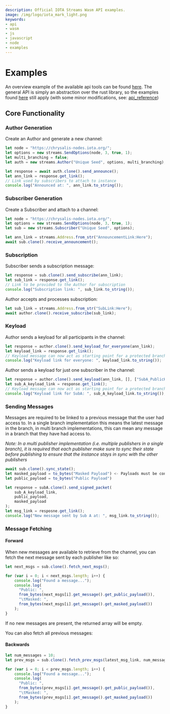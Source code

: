 ```yaml
---
description: Official IOTA Streams Wasm API examples.
image: /img/logo/iota_mark_light.png
keywords:
- api
- wasm
- js
- javascript
- node
- examples
---
```

# Examples
An overview example of the available api tools can be found [here](../../../../bindings/wasm/examples/node.js).
The general API is simply an abstraction over the rust library, so the examples found 
[here](../rust/examples.md) still apply (with some minor modifications, see: [api_reference](api_reference.md))

## Core Functionality

### Author Generation
Create an Author and generate a new channel:
```javascript
let node = "https://chrysalis-nodes.iota.org/";
let options = new streams.SendOptions(node, 3, true, 1);
let multi_branching = false;
let auth = new streams.Author("Unique Seed", options, multi_branching);

let response = await auth.clone().send_announce();
let ann_link = response.get_link();
// Link used by subscribers to attach to instance
console.log("Announced at: ", ann_link.to_string());
```

### Subscriber Generation
Create a Subscriber and attach to a channel:
```javascript
let node = "https://chrysalis-nodes.iota.org/";
let options = new streams.SendOptions(node, 3, true, 1);
let sub = new streams.Subscriber("Unique Seed", options);

let ann_link = streams.Address.from_str("AnnouncementLink:Here");
await sub.clone().receive_announcement();
```

### Subscription
Subscriber sends a subscription message:
```javascript
let response = sub.clone().send_subscribe(ann_link);
let sub_link = response.get_link();
// Link to be provided to the Author for subscription
console.log("Subscription link: ", sub_link.to_string());
```
Author accepts and processes subscription: 
```javascript
let sub_link = streams.Address.from_str("SubLink:Here");
await author.clone().receive_subscribe(sub_link);
```

### Keyload
Author sends a keyload for all participants in the channel:
```javascript
let response = author.clone().send_keyload_for_everyone(ann_link);
let keyload_link = response.get_link();
// Keyload message can now act as starting point for a protected branch
console.log("Keyload link for everyone: ", keyload_link.to_string());
``` 
Author sends a keyload for just one subscriber in the channel:
```javascript
let response = author.clone().send_keyload(ann_link, [], ["SubA_PublicKey"]);
let sub_A_keyload_link = response.get_link();
// Keyload message can now act as starting point for a protected branch
console.log("Keyload link for SubA: ", sub_A_keyload_link.to_string());
``` 

### Sending Messages
Messages are required to be linked to a previous message that the user had access to. 
In a single branch implementation this means the latest message in the branch, in multi
branch implementations, this can mean any message in a branch that they have had access 
to.

*Note: In a multi publisher implementation (i.e. multiple publishers in a single branch),
it is required that each publisher make sure to sync their state before publishing to ensure 
that the instance stays in sync with the other publishers*

```javascript
await sub.clone().sync_state();
let masked_payload = to_bytes("Masked Payload") <- Payloads must be converted to bytes
let public_payload = to_bytes("Public Payload")

let response = subA.clone().send_signed_packet(
    sub_A_keyload_link,
    public_payload,
    masked_payload
);
let msg_link = resposne.get_link();
console.log("New message sent by Sub A at: ", msg_link.to_string());
```

### Message Fetching 
#### Forward
When new messages are available to retrieve from the channel, you can fetch the next 
message sent by each publisher like so:
```javascript
let next_msgs = sub.clone().fetch_next_msgs();

for (var i = 0; i < next_msgs.length; i++) {
    console.log("Found a message...");
    console.log(
      "Public: ",
      from_bytes(next_msgs[i].get_message().get_public_payload()),
      "\tMasked: ",
      from_bytes(next_msgs[i].get_message().get_masked_payload())
    );
}
```

If no new messages are present, the returned array will be empty.

You can also fetch all previous messages:

#### Backwards  
```javascript
let num_messages = 10;
let prev_msgs = sub.clone().fetch_prev_msgs(latest_msg_link, num_messages);

for (var i = 0; i < prev_msgs.length; i++) {
    console.log("Found a message...");
    console.log(
      "Public: ",
      from_bytes(prev_msgs[i].get_message().get_public_payload()),
      "\tMasked: ",
      from_bytes(prev_msgs[i].get_message().get_masked_payload())
    );
}
```
